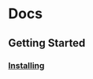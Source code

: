 # Docs

## Getting Started
### [Installing](https://89paradox.github.io/grapejuice-pi/docs/installing.md)
